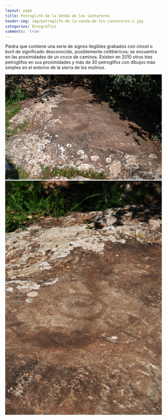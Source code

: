 ```yaml
---
layout: page
title: Petroglifo de la Senda de los Cantareros
header-img: img/petroglifo-de-la-senda-de-los-cantareros-1.jpg
categories: Etnográfico
comments: 'true'
---
```



Piedra que contiene una serie de signos ilegibles grabados con cincel o buril de significado desconocido, posiblemente celtibéricos; se encuentra en las proximidades de un cruce de caminos. Existen en 2010 otros tres petroglifos en sus proximidades y más de 30 petroglifos con dibujos más simples en el entorno de la sierra de los molinos.

<div class="photos">
<img src="/img/petroglifo-de-la-senda-de-los-cantareros-1.jpg" alt="Petroglifo de la Senda de los Cantareros">
<img src="/img/petroglifo-de-la-senda-de-los-cantareros-2.jpg" alt="Petroglifo de la Senda de los Cantareros">
</div>
